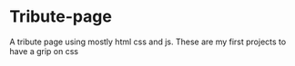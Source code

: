 # Tribute-page
A tribute page using mostly html css and js. These are my first projects to have a grip on css
